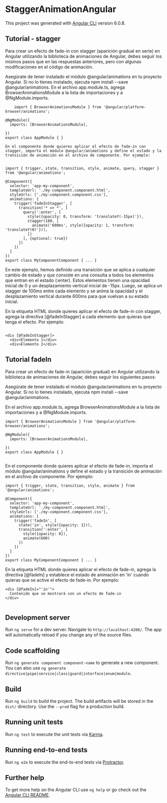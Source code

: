 # StaggerAnimationAngular

This project was generated with [Angular CLI](https://github.com/angular/angular-cli) version 6.0.8.
## Tutorial - stagger

Para crear un efecto de fade-in con stagger (aparición gradual en serie) en Angular utilizando la biblioteca de animaciones de Angular, debes seguir los mismos pasos que en las respuestas anteriores, pero con algunas modificaciones en el código de animación.

Asegúrate de tener instalado el módulo @angular/animations en tu proyecto Angular. Si no lo tienes instalado, ejecuta npm install --save @angular/animations.
    En el archivo app.module.ts, agrega BrowserAnimationsModule a la lista de importaciones y a @NgModule.imports.
    
``` 
    import { BrowserAnimationsModule } from '@angular/platform-browser/animations';

@NgModule({
  imports: [BrowserAnimationsModule],
 
})
export class AppModule { }

```
    En el componente donde quieres aplicar el efecto de fade-in con stagger, importa el módulo @angular/animations y define el estado y la transición de animación en el archivo de componente. Por ejemplo:
    
```

import { trigger, state, transition, style, animate, query, stagger } from '@angular/animations';

@Component({
  selector: 'app-my-component',
  templateUrl: './my-component.component.html',
  styleUrls: ['./my-component.component.css'],
  animations: [
    trigger('fadeInStagger', [
      transition('* => *', [
        query(':enter', [
          style({opacity: 0, transform: 'translateY(-15px)'}),
          stagger(100, [
            animate('600ms', style({opacity: 1, transform: 'translateY(0)'})),
          ])
        ], {optional: true})
      ])
    ])
  ]
})
export class MyComponentComponent { ... }

```


En este ejemplo, hemos definido una transición que se aplica a cualquier cambio de estado y que consiste en una consulta a todos los elementos que entran en el estado (:enter). Estos elementos tienen una opacidad inicial de 0 y un desplazamiento vertical inicial de -15px. Luego, se aplica un stagger de 100ms entre cada elemento y se anima la opacidad y el desplazamiento vertical durante 600ms para que vuelvan a su estado inicial.

En la etiqueta HTML donde quieres aplicar el efecto de fade-in con stagger, agrega la directiva [@fadeInStagger] a cada elemento que quieras que tenga el efecto. Por ejemplo:
    
```

<div [@fadeInStagger]>
  <div>Elemento 1</div>
  <div>Elemento 2</div>

```
## Tutorial fadeIn
Para crear un efecto de fade-in (aparición gradual) en Angular utilizando la biblioteca de animaciones de Angular, debes seguir los siguientes pasos:

Asegúrate de tener instalado el módulo @angular/animations en tu proyecto Angular. Si no lo tienes instalado, ejecuta npm install --save @angular/animations.

En el archivo app.module.ts, agrega BrowserAnimationsModule a la lista de importaciones y a @NgModule.imports.


```
import { BrowserAnimationsModule } from '@angular/platform-browser/animations';

@NgModule({
  imports: [BrowserAnimationsModule],

})
export class AppModule { }


```

En el componente donde quieres aplicar el efecto de fade-in, importa el módulo @angular/animations y define el estado y la transición de animación en el archivo de componente. Por ejemplo:

```
import { trigger, state, transition, style, animate } from '@angular/animations';

@Component({
  selector: 'app-my-component',
  templateUrl: './my-component.component.html',
  styleUrls: ['./my-component.component.css'],
  animations: [
    trigger('fadeIn', [
      state('in', style({opacity: 1})),
      transition(':enter', [
        style({opacity: 0}),
        animate(600)
      ])
    ])
  ]
})
export class MyComponentComponent { ... }

```

En la etiqueta HTML donde quieres aplicar el efecto de fade-in, agrega la directiva [@fadeIn] y establece el estado de animación en 'in' cuando quieras que se active el efecto de fade-in. Por ejemplo:


```
<div [@fadeIn]="'in'">
  Contenido que se mostrará con un efecto de fade-in
</div>


```

## Development server

Run `ng serve` for a dev server. Navigate to `http://localhost:4200/`. The app will automatically reload if you change any of the source files.

## Code scaffolding

Run `ng generate component component-name` to generate a new component. You can also use `ng generate directive|pipe|service|class|guard|interface|enum|module`.

## Build

Run `ng build` to build the project. The build artifacts will be stored in the `dist/` directory. Use the `--prod` flag for a production build.

## Running unit tests

Run `ng test` to execute the unit tests via [Karma](https://karma-runner.github.io).

## Running end-to-end tests

Run `ng e2e` to execute the end-to-end tests via [Protractor](http://www.protractortest.org/).

## Further help

To get more help on the Angular CLI use `ng help` or go check out the [Angular CLI README](https://github.com/angular/angular-cli/blob/master/README.md).
